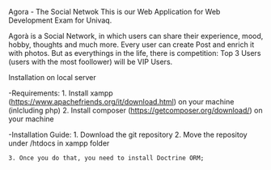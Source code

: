 Agora - The Social Netwok
This is our Web Application for Web Development Exam for Univaq.

Agorà is a Social Network, in which users can share their experience, mood, hobby, thoughts and much more. Every user can create Post and enrich it with photos. But as everythings in the life, there is competition: Top 3 Users (users with the most foollower) will be VIP Users. 

Installation on local server

-Requirements:
    1. Install xampp (https://www.apachefriends.org/it/download.html) on your machine (inlcluding php)
    2. Install composer (https://getcomposer.org/download/) on your machine

-Installation Guide:
    1. Download the git repository
    2. Move the repositoy under /htdocs in xampp folder

    3. Once you do that, you need to install Doctrine ORM;
